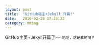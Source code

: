 ```yaml
---
layout: post
title:  "GitHub宿主+Jekyll 开篇!"
date:   2016-02-28 17:38:32
category: mmimg
---
```


GitHub主页+Jekyll开篇了~~
<code>哈哈，这是真的吗？</code>
